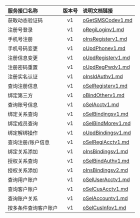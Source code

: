   
| 服务接口名称 | 版本号 | 说明文档链接 |  
| :----------------- | :-----: | :---------------- |  
| 获取动态验证码 | v1 | [oGetSMSCodev1.md](https://github.com/Zhang-Monica/gitMd/blob/master/register_v1/oGetSMSCodev1.md) |  
| 注册号登录 | v1 | [oRegiLoginv1.md](https://github.com/Zhang-Monica/gitMd/blob/master/register_v1/oRegiLoginv1.md) |  
| 手机号注册 | v1 | [oInsRegisterv1.md](https://github.com/Zhang-Monica/gitMd/blob/master/register_v1/oInsRegisterv1.md) |  
| 手机号码变更 | v1 | [oUpdPhonev1.md](https://github.com/Zhang-Monica/gitMd/blob/master/register_v1/oUpdPhonev1.md) |  
| 注册信息变更 | v1 | [oUpdRegisterv1.md](https://github.com/Zhang-Monica/gitMd/blob/master/register_v1/oUpdRegisterv1.md) |  
| 注册密码重置 | v1 | [oUpdRegPwdv1.md](https://github.com/Zhang-Monica/gitMd/blob/master/register_v1/oUpdRegPwdv1.md) |  
| 注册实名认证 | v1 | [oInsIdAuthv1.md](https://github.com/Zhang-Monica/gitMd/blob/master/register_v1/oInsIdAuthv1.md) |  
| 查询注册信息 | v1 | [oSelRegisterv1.md](https://github.com/Zhang-Monica/gitMd/blob/master/register_v1/oSelRegisterv1.md) |  
| 绑定第三方 | v1 | [oBindOtherv1.md](https://github.com/Zhang-Monica/gitMd/blob/master/register_v1/oBindOtherv1.md) |  
| 查询账号信息 | v1 | [oSelAcctv1.md](https://github.com/Zhang-Monica/gitMd/blob/master/register_v1/oSelAcctv1.md) |  
| 绑定关系查询 | v1 | [oSelBindingsv1.md](https://github.com/Zhang-Monica/gitMd/blob/master/register_v1/oSelBindingsv1.md) |  
| 绑定成员查询 | v1 | [oSelBindMorev1.md](https://github.com/Zhang-Monica/gitMd/blob/master/register_v1/oSelBindMorev1.md) |  
| 绑定解绑操作 | v1 | [oUpdBindingsv1.md](https://github.com/Zhang-Monica/gitMd/blob/master/register_v1/oUpdBindingsv1.md) |  
| 查询注册/账户信息 | v1 | [oSelRegiAcctv1.md](https://github.com/Zhang-Monica/gitMd/blob/master/register_v1/oSelRegiAcctv1.md) |  
| 绑定关系添加 | v1 | [oInsBindingsv1.md](https://github.com/Zhang-Monica/gitMd/blob/master/register_v1/oInsBindingsv1.md) |  
| 授权关系查询 | v1 | [oSelBindAuthv1.md](https://github.com/Zhang-Monica/gitMd/blob/master/register_v1/oSelBindAuthv1.md) |  
| 授权关系添加 | v1 | [oInsBindingsv2.md](https://github.com/Zhang-Monica/gitMd/blob/master/register_v1/oInsBindingsv2.md) |  
| 查询用户账户 | v1 | [oSelUserAcctv1.md](https://github.com/Zhang-Monica/gitMd/blob/master/register_v1/oSelUserAcctv1.md) |  
| 查询客户账户 | v1 | [oSelCusAcctv1.md](https://github.com/Zhang-Monica/gitMd/blob/master/register_v1/oSelCusAcctv1.md) |  
| 查询账户关系 | v1 | [oSelAccountv1.md](https://github.com/Zhang-Monica/gitMd/blob/master/register_v1/oSelAccountv1.md) |  
| 按多条件查询客户账户 | v1 | [oSelCusInfov1.md](https://github.com/Zhang-Monica/gitMd/blob/master/register_v1/oSelCusInfov1.md) |  
  
